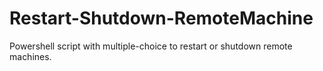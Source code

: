 # Restart-Shutdown-RemoteMachine
Powershell script with multiple-choice to restart or shutdown remote machines.
